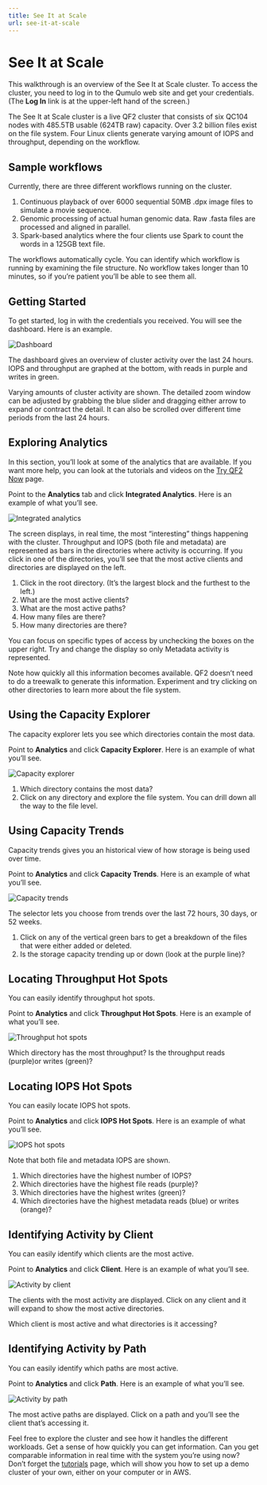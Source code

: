 ```yaml
---
title: See It at Scale
url: see-it-at-scale
---
```


# See It at Scale

This walkthrough is an overview of the See It at Scale cluster. To access the cluster, you need to log in to the Qumulo web site and get your credentials. (The **Log In** link is at the upper-left hand of the screen.)

The See It at Scale cluster is a live QF2 cluster that consists of six QC104 nodes with 485.5TB usable (624TB raw) capacity. Over 3.2 billion files exist on the file system. Four Linux clients generate varying amount of IOPS and throughput, depending on the workflow.

## Sample workflows

Currently, there are three different workflows running on the cluster.
1.	Continuous playback of over 6000 sequential 50MB .dpx image files to simulate a movie sequence.
2.	Genomic processing of actual human genomic data.  Raw .fasta files are processed and aligned in parallel.
3.	Spark-based analytics where the four clients use Spark to count the words in a 125GB text file.

The workflows automatically cycle. You can identify which workflow is running by examining the file structure. No workflow takes longer than 10 minutes, so if you’re patient you’ll be able to see them all.

## Getting Started
To get started, log in with the credentials you received. You will see the dashboard.  Here is an example.

![Dashboard](images/01-dashboard.png)

The dashboard gives an overview of cluster activity over the last 24 hours. IOPS and throughput are graphed at the bottom, with reads in purple and writes in green.

Varying amounts of cluster activity are shown. The detailed zoom window can be adjusted by grabbing the blue slider and dragging either arrow to expand or contract the detail. It can also be scrolled over different time periods from the last 24 hours.

## Exploring Analytics

In this section, you’ll look at some of the analytics that are available. If you want more help, you can look at the tutorials and videos on the [Try QF2 Now](https://qumulo.com/evaluate/tutorials/) page.

Point to the  **Analytics** tab and click **Integrated Analytics**. Here is an example of what you’ll see.

![Integrated analytics](images/02-integrated-analytics.png)

The screen displays, in real time,  the most “interesting” things happening with the cluster.  Throughput and IOPS (both file and metadata) are represented as bars in the directories where activity is occurring.  If you click in one of the directories, you’ll see that the most active clients and directories are displayed on the left.

1.	Click in the root directory. (It’s the largest block and the furthest to the left.)
2.	What are the most active clients? 
3.	What are the most active paths?
4.	How many files are there?
5.	How many directories are there?

You can focus on specific types of access by unchecking the boxes on the upper right. Try and change the display so only Metadata activity is represented.

Note how quickly all this information becomes available. QF2 doesn’t need to do a treewalk to generate this information.  Experiment and try clicking on other directories to learn more about the file system.

## Using the Capacity Explorer

The capacity explorer lets you see which directories contain the most data. 

Point to **Analytics** and click **Capacity Explorer**. Here is an example of what you’ll see.

![Capacity explorer](images/03-cap-explorer.png)

1.	Which directory contains the most data?
2.	Click on any directory and explore the file system. You can drill down all the way to the file level.

## Using Capacity Trends

Capacity trends gives you an historical view of how storage is being used over time. 

Point to  **Analytics** and click **Capacity Trends**. Here is an example of what you’ll see.

![Capacity trends](images/04-cap-trends.png)

The selector lets you choose from trends over the last 72 hours, 30 days, or 52 weeks.

1.	Click on any of the vertical green bars to get a breakdown of the files that were either added or deleted.
2.	Is the storage capacity trending up or down (look at the purple line)?

## Locating Throughput Hot Spots

You can easily identify throughput hot spots.

Point to **Analytics** and click **Throughput Hot Spots**. Here is an example of what you’ll see.

![Throughput hot spots](images/05-throughput.png)

Which directory has the most throughput?  Is the throughput reads (purple)or writes (green)?

## Locating IOPS Hot Spots

You can easily locate IOPS hot spots.

Point to **Analytics** and click **IOPS Hot Spots**. Here is an example of what you’ll see.

![IOPS hot spots](images/06-iops.png) 

Note that both file and metadata IOPS are shown.

1.	Which directories have the highest number of IOPS?
2.	Which directories have the highest file reads (purple)?
3.	Which directories have the highest writes (green)?
4.	Which directories have the highest metadata reads (blue) or writes (orange)?

## Identifying Activity by Client

You can easily identify which clients are the most active. 

Point to **Analytics** and click **Client**. Here is an example of what you’ll see.

![Activity by client](images/07-activity-client.png)

The clients with the most activity are displayed. Click on any client and it will expand to show the most active directories.

Which client is most active and what directories is it accessing?

## Identifying Activity by Path

You can easily identify which paths are most active.

Point to **Analytics** and click **Path**. Here is an example of what you’ll see.

![Activity by path](images/08-activity-path.png)

The most active paths are displayed.  Click on a path and you’ll see the client that’s accessing it.  

Feel free to explore the cluster and see how it handles the different workloads. Get a sense of how quickly you can get information. Can you get comparable information in real time with the system you’re using now? Don’t forget the [tutorials](https://qumulo.com/evaluate/tutorials/) page, which will show you how to set up a demo cluster of your own, either on your computer or in AWS. 















